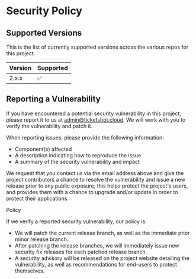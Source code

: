 # Security Policy

## Supported Versions

This is the list of currently supported versions across the various repos for this project.

| Version | Supported          |
| ------- | ------------------ |
| 2.x.x   | :white_check_mark: |

## Reporting a Vulnerability

If you have encountered a potential security vulnerability in this project, please report it to us at admin@ticketsbot.cloud. We will work with you to verify the vulnerability and patch it.

When reporting issues, please provide the following information:

- Component(s) affected
- A description indicating how to reproduce the issue
- A summary of the security vulnerability and impact

We request that you contact us via the email address above and give the project contributors a chance to resolve the vulnerability and issue a new release prior to any public exposure; this helps protect the project's users, and provides them with a chance to upgrade and/or update in order to protect their applications.

Policy

If we verify a reported security vulnerability, our policy is:

- We will patch the current release branch, as well as the immediate prior minor release branch.
- After patching the release branches, we will immediately issue new security fix releases for each patched release branch.
- A security advisory will be released on the project website detailing the vulnerability, as well as recommendations for end-users to protect themselves. 
